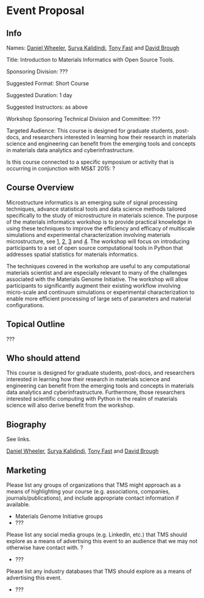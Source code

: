# Event Proposal

## Info

Names: [Daniel Wheeler][wheeler], [Surya Kalidindi][kalidindi], [Tony Fast][fast] and [David Brough][brough]

[wheeler]: http://wd15.github.io/about.html

[kalidindi]: http://mined.gatech.edu/the-ga-tech-mined-research-group/ga-tech-mined-research-group-surya-kalidindi

[fast]: http://mined.gatech.edu/the-ga-tech-mined-research-group/ga-tech-mined-research-group-tony-fast

[brough]: http://mined.gatech.edu/the-ga-tech-mined-research-group/ga-tech-mined-research-group-david-brough

Title: Introduction to Materials Informatics with Open Source Tools.

Sponsoring Division: ???

Suggested Format: Short Course

Suggested Duration: 1 day

Suggested Instructors: as above

Workshop Sponsoring Technical Division and Committee: ???

Targeted Audience: This course is designed for graduate students,
post-docs, and researchers interested in learning how their research
in materials science and engineering can benefit from the emerging
tools and concepts in materials data analytics and
cyberinfrastructure.

Is this course connected to a specific symposium or activity that is
occurring in conjunction with MS&T 2015: ?

## Course Overview

Microstructure informatics is an emerging suite of signal processing
techniques, advance statistical tools and data science methods
tailored specifically to the study of microstructure in materials
science.  The purpose of the materials informatics workshop is to
provide practical knowledge in using these techniques to improve the
efficiency and efficacy of multiscale simulations and experimental
characterization involving materials microstructure, see [1], [2], [3]
and [4]. The workshop will focus on introducing participants to a set
of open source computational tools in Python that addresses spatial
statistics for materials informatics.

The techniques covered in the workshop are useful to any computational
materials scientist and are especially relevant to many of the
challenges associated with the Materials Genome Initiative. The
workshop will allow participants to significantly augment their
existing workflow involving micro-scale and continuum simulations or
experimental characterization to enable more efficient processing of
large sets of parameters and material configurations.

[1]: http://dx.doi.org/10.1016/j.actamat.2010.10.008

[2]: http://dx.doi.org/10.1016/j.actamat.2010.01.007

[3]: http://dx.doi.org/10.1007/s11837-011-0057-7

[4]: http://www.pymks.org

## Topical Outline

???

## Who should attend

This course is designed for graduate students, post-docs, and
researchers interested in learning how their research in materials
science and engineering can benefit from the emerging tools and
concepts in materials data analytics and
cyberinfrastructure. Furthermore, those researchers interested
scientific computing with Python in the realm of materials science
will also derive benefit from the workshop.

## Biography

See links.

[Daniel Wheeler][wheeler], [Surya Kalidindi][kalidindi],
[Tony Fast][fast] and [David Brough][brough]

## Marketing

Please list any groups of organizations that TMS might approach as a
means of highlighting your course (e.g. associations, companies,
journals/publications), and include appropriate contact information if
available.

 * Materials Genome Initiative groups
 * ???
 
Please list any social media groups (e.g. LinkedIn, etc.) that TMS
should explore as a means of advertising this event to an audience
that we may not otherwise have contact with. ?

 * ???

Please list any industry databases that TMS should explore as a means
of advertising this event.

 * ???
